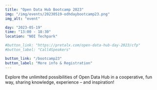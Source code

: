 ```yaml
---
title: "Open Data Hub Bootcamp 2023"
img: "/img/events/20230519-odhdaybootcamp23.png"
img_alt: "event"

day: "2023-05-19"
time: "13:00 - 18:30"
location: "NOI Techpark"

#button_link: "https://pretalx.com/open-data-hub-day-2023/cfp"
#button_label: "Call4Speakers"

button_link: "/bootcamp23"
button_label: "More info & Registration"
---
```


Explore the unlimited possibilities of Open Data Hub in a cooperative, fun way, sharing knowledge, experience – and inspiration!
